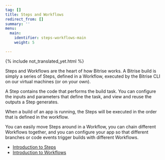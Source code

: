 ```yaml
---
tag: []
title: Steps and Workflows
redirect_from: []
summary: ''
menu:
  main:
    identifier: steps-workflows-main
    weight: 5

---
```

{% include not_translated_yet.html %}

Steps and Workflows are the heart of how Bitrise works. A Bitrise build is simply a series of Steps, defined in a Workflow, executed by the Bitrise CLI on our virtual machines (or on your own).

A Step contains the code that performs the build task. You can configure the inputs and parameters that define the task, and view and reuse the outputs a Step generates.

When a build of an app is running, the Steps will be executed in the order that is defined in the workflow.

You can easily move Steps around in a Workflow, you can chain different Workflows together, and you can configure your app so that different branches or code events trigger builds with different Workflows.

* [Introduction to Steps](/jp/steps-and-workflows/getting-started-steps/)
* [Introduction to Workflows](/jp/steps-and-workflows/getting-started-workflows/)
